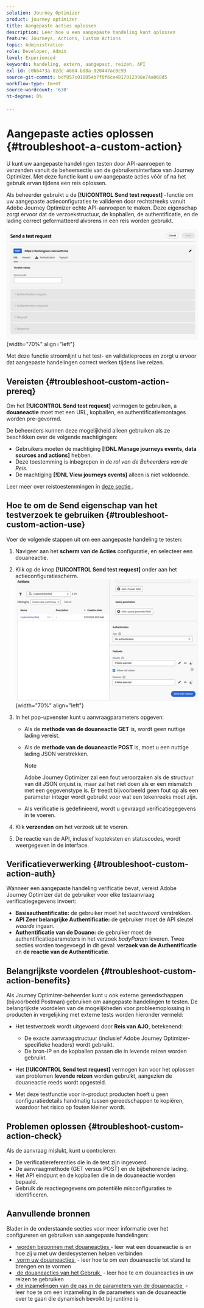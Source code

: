```yaml
---
solution: Journey Optimizer
product: journey optimizer
title: Aangepaste acties oplossen
description: Leer hoe u een aangepaste handeling kunt oplossen
feature: Journeys, Actions, Custom Actions
topic: Administration
role: Developer, Admin
level: Experienced
keywords: handeling, extern, aangepast, reizen, API
exl-id: c0bb473a-82dc-4604-bd8a-020447ac0c93
source-git-commit: bdf857c010854b7f0f6ce4817012398e74a068d5
workflow-type: tm+mt
source-wordcount: '630'
ht-degree: 0%

---
```


# Aangepaste acties oplossen {#troubleshoot-a-custom-action}

U kunt uw aangepaste handelingen testen door API-aanroepen te verzenden vanuit de beheersectie van de gebruikersinterface van Journey Optimizer. Met deze functie kunt u uw aangepaste acties vóór of na het gebruik ervan tijdens een reis oplossen.

Als beheerder gebruikt u de **[!UICONTROL Send test request]** -functie om uw aangepaste actieconfiguraties te valideren door rechtstreeks vanuit Adobe Journey Optimizer echte API-aanroepen te maken. Deze eigenschap zorgt ervoor dat de verzoekstructuur, de kopballen, de authentificatie, en de lading correct geformatteerd alvorens in een reis worden gebruikt.

![](assets/send-test-request.png){width="70%" align="left"}

Met deze functie stroomlijnt u het test- en validatieproces en zorgt u ervoor dat aangepaste handelingen correct werken tijdens live reizen.

## Vereisten {#troubleshoot-custom-action-prereq}

Om het **[!UICONTROL Send test request]** vermogen te gebruiken, a **douaneactie** moet met een URL, kopballen, en authentificatiemontages worden pre-gevormd.

De beheerders kunnen deze mogelijkheid alleen gebruiken als ze beschikken over de volgende machtigingen:

* Gebruikers moeten de machtiging **[!DNL Manage journeys events, data sources and actions]** hebben.
* Deze toestemming is inbegrepen in de *rol van de Beheerders van de Reis*.
* De machtiging **[!DNL View journeys events]** alleen is niet voldoende.

Leer meer over reistoestemmingen in [&#x200B; deze sectie &#x200B;](../administration/high-low-permissions.md#journey-capability).

## Hoe te om de Send eigenschap van het testverzoek te gebruiken {#troubleshoot-custom-action-use}

Voer de volgende stappen uit om een aangepaste handeling te testen:

1. Navigeer aan het **scherm van de Acties** configuratie, en selecteer een douaneactie.
1. Klik op de knop **[!UICONTROL Send test request]** onder aan het actieconfiguratiescherm.
   ![&#x200B; verzendt de knoop van het testverzoek in het paneel van de Configuratie van de Actie &#x200B;](assets/test-request.png){width="70%" align="left"}
1. In het pop-upvenster kunt u aanvraagparameters opgeven:

   * Als de **methode van de douaneactie GET** is, wordt geen nuttige lading vereist.
   * Als de **methode van de douaneactie POST** is, moet u een nuttige lading JSON verstrekken.

     >[!NOTE]
     >
     >Adobe Journey Optimizer zal een fout veroorzaken als de structuur van dit JSON onjuist is, maar zal het niet doen als er een mismatch met een gegevenstype is. Er treedt bijvoorbeeld geen fout op als een parameter integer wordt gebruikt voor wat een tekenreeks moet zijn.

   * Als verificatie is gedefinieerd, wordt u gevraagd verificatiegegevens in te voeren.

1. Klik **verzenden** om het verzoek uit te voeren.
1. De reactie van de API, inclusief kopteksten en statuscodes, wordt weergegeven in de interface.

## Verificatieverwerking {#troubleshoot-custom-action-auth}

Wanneer een aangepaste handeling verificatie bevat, vereist Adobe Journey Optimizer dat de gebruiker voor elke testaanvraag verificatiegegevens invoert:

* **Basisauthentificatie:** de gebruiker moet het *wachtwoord* verstrekken.
* **API Zeer belangrijke Authentificatie:** de gebruiker moet de API sleutel *waarde* ingaan.
* **Authentificatie van de Douane:** de gebruiker moet de authentificatieparameters in het verzoek *bodyParam* leveren. Twee secties worden toegevoegd in dit geval: **verzoek van de Authentificatie** en **de reactie van de Authentificatie**.

## Belangrijkste voordelen {#troubleshoot-custom-action-benefits}

Als Journey Optimizer-beheerder kunt u ook externe gereedschappen (bijvoorbeeld Postman) gebruiken om aangepaste handelingen te testen. De belangrijkste voordelen van de mogelijkheden voor probleemoplossing in producten in vergelijking met externe tests worden hieronder vermeld:

* Het testverzoek wordt uitgevoerd door **Reis van AJO**, betekenend:

   * De exacte aanvraagstructuur (inclusief Adobe Journey Optimizer-specifieke headers) wordt gebruikt.
   * De bron-IP en de kopballen passen die in levende reizen worden gebruikt.

* Het **[!UICONTROL Send test request]** vermogen kan voor het oplossen van problemen **levende reizen** worden gebruikt, aangezien de douaneactie reeds wordt opgesteld.

* Met deze testfunctie voor in-product producten hoeft u geen configuratiedetails handmatig tussen gereedschappen te kopiëren, waardoor het risico op fouten kleiner wordt.

## Problemen oplossen {#troubleshoot-custom-action-check}

Als de aanvraag mislukt, kunt u controleren:

* De verificatiereferenties die in de test zijn ingevoerd.
* De aanvraagmethode (GET versus POST) en de bijbehorende lading.
* Het API eindpunt en de kopballen die in de douaneactie worden bepaald.
* Gebruik de reactiegegevens om potentiële misconfiguraties te identificeren.

## Aanvullende bronnen

Blader in de onderstaande secties voor meer informatie over het configureren en gebruiken van aangepaste handelingen:

* [&#x200B; worden begonnen met douaneacties &#x200B;](../action/action.md) - leer wat een douaneactie is en hoe zij u met uw derdesystemen helpen verbinden
* [&#x200B; vorm uw douaneacties &#x200B;](../action/about-custom-action-configuration.md) - leer hoe te om een douaneactie tot stand te brengen en te vormen
* [&#x200B; de douaneacties van het Gebruik &#x200B;](../building-journeys/using-custom-actions.md) - leer hoe te om douaneacties in uw reizen te gebruiken
* [&#x200B; de inzamelingen van de pas in de parameters van de douaneactie &#x200B;](../building-journeys/collections.md) - leer hoe te om een inzameling in de parameters van de douaneactie over te gaan die dynamisch bevolkt bij runtime is

